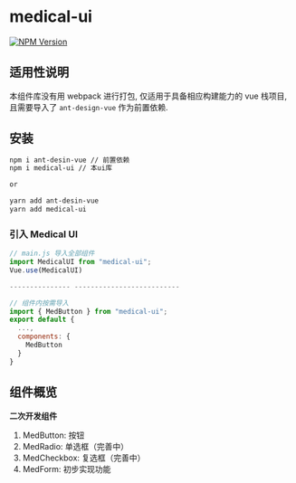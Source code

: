 # medical-ui

[![NPM Version](https://img.shields.io/npm/v/medical-ui.svg)](https://www.npmjs.com/package/medical-ui)

## 适用性说明

本组件库没有用 webpack 进行打包, 仅适用于具备相应构建能力的 vue 栈项目, 且需要导入了 `ant-design-vue` 作为前置依赖.

## 安装

```bash
npm i ant-desin-vue // 前置依赖
npm i medical-ui // 本ui库

or

yarn add ant-desin-vue
yarn add medical-ui
```
### 引入 Medical UI
```js
// main.js 导入全部组件
import MedicalUI from "medical-ui";
Vue.use(MedicalUI)

--------------- --------------------------

// 组件内按需导入
import { MedButton } from "medical-ui";
export default {
  ...,
  components: {
    MedButton
  }
}
```

## 组件概览

**二次开发组件**
1. MedButton: 按钮
2. MedRadio: 单选框（完善中）
3. MedCheckbox: 复选框（完善中）
4. MedForm: 初步实现功能
